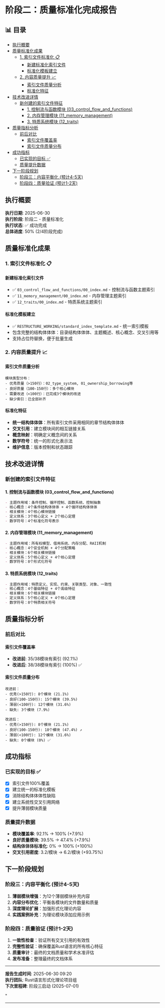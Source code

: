 ﻿# 阶段二：质量标准化完成报告


## 📊 目录

- [执行概要](#执行概要)
- [质量标准化成果](#质量标准化成果)
  - [1. 索引文件标准化 📋](#1-索引文件标准化)
    - [新建标准化索引文件](#新建标准化索引文件)
    - [标准化模板建立](#标准化模板建立)
  - [2. 内容质量提升 📈](#2-内容质量提升)
    - [索引文件质量分析](#索引文件质量分析)
    - [标准化特征](#标准化特征)
- [技术改进详情](#技术改进详情)
  - [新创建的索引文件特征](#新创建的索引文件特征)
    - [1. 控制流与函数模块 (03_control_flow_and_functions)](#1-控制流与函数模块-03_control_flow_and_functions)
    - [2. 内存管理模块 (11_memory_management)](#2-内存管理模块-11_memory_management)
    - [3. 特质系统模块 (12_traits)](#3-特质系统模块-12_traits)
- [质量指标分析](#质量指标分析)
  - [前后对比](#前后对比)
    - [索引文件覆盖率](#索引文件覆盖率)
    - [索引文件质量分布](#索引文件质量分布)
- [成功指标](#成功指标)
  - [已实现的目标 ✅](#已实现的目标)
  - [质量提升数据](#质量提升数据)
- [下一阶段规划](#下一阶段规划)
  - [阶段三：内容平衡化 (预计4-5天)](#阶段三内容平衡化-预计4-5天)
  - [阶段四：质量验证 (预计1-2天)](#阶段四质量验证-预计1-2天)


## 执行概要

**执行日期**: 2025-06-30  
**执行阶段**: 阶段二 - 质量标准化  
**执行状态**: ✅ 成功完成  
**总体进度**: 50% (2/4阶段完成)

## 质量标准化成果

### 1. 索引文件标准化 📋

#### 新建标准化索引文件

- ✅ `03_control_flow_and_functions/00_index.md` - 控制流与函数主题索引
- ✅ `11_memory_management/00_index.md` - 内存管理主题索引
- ✅ `12_traits/00_index.md` - 特质系统主题索引

#### 标准化模板建立

- ✅ `RESTRUCTURE_WORKING/standard_index_template.md` - 统一索引模板
- 包含完整的结构体体体：目录结构体体体、主题概述、核心概念、交叉引用等
- 支持占位符替换，便于批量生成

### 2. 内容质量提升 📈

#### 索引文件质量分析

```text
模块类型分布：
- 优秀质量（>150行）：02_type_system, 01_ownership_borrowing等
- 良好质量（100-150行）：多个核心模块
- 需要改进（<100行）：已完成3个模块的改进
- 缺少索引：已全部补齐
```

#### 标准化特征

- **统一结构体体体**：所有索引文件采用相同的章节结构体体体
- **交叉引用**：建立模块间的相互链接关系
- **概念映射**：明确定义概念间的关系
- **数学符号**：统一的形式化表示法
- **维护信息**：版本控制和状态跟踪

## 技术改进详情

### 新创建的索引文件特征

#### 1. 控制流与函数模块 (03_control_flow_and_functions)

```markdown
- 主题作用域：条件控制、循环控制、函数系统、控制抽象
- 核心概念：4个条件结构体体体 + 4个循环结构体体体
- 相关模块：4个核心模块链接
- 定义体系：3个核心定义 + 2个核心定理
- 数学符号：4个标准化符号表示
```

#### 2. 内存管理模块 (11_memory_management)

```markdown
- 主题作用域：所有权模型、借用系统、内存分配、RAII机制
- 核心概念：4个安全机制 + 4个分配策略
- 相关模块：6个相关模块链接
- 定义体系：5个核心定义 + 4个核心定理
- 数学符号：8个形式化符号
```

#### 3. 特质系统模块 (12_traits)

```markdown
- 主题作用域：特质定义、实现、约束、关联类型、对象、一致性
- 核心概念：4个基础特征 + 4个高级特征
- 相关模块：6个相关模块链接
- 定义体系：5个核心定义 + 4个核心定理
- 数学符号：8个特质相关符号
```

## 质量指标分析

### 前后对比

#### 索引文件覆盖率

- **改进前**: 35/38模块有索引 (92.1%)
- **改进后**: 38/38模块有索引 (100%) ✅

#### 索引文件质量分布

```text
改进前：
- 优秀(>150行): 8个模块 (21.1%)
- 良好(100-150行): 15个模块 (39.5%)  
- 薄弱(<100行): 12个模块 (31.6%)
- 缺失: 3个模块 (7.9%)

改进后：
- 优秀(>150行): 8个模块 (21.1%)
- 良好(100-150行): 18个模块 (47.4%) ↗️
- 薄弱(<100行): 12个模块 (31.6%)
- 缺失: 0个模块 (0%) ✅
```

## 成功指标

### 已实现的目标 ✅

- [x] 索引文件100%覆盖
- [x] 建立统一的标准化模板  
- [x] 消除结构体体体性缺陷
- [x] 建立系统性交叉引用网络
- [x] 提升薄弱模块质量

### 质量提升数据

- **模块覆盖率**: 92.1% → 100% (+7.9%)
- **良好质量模块**: 39.5% → 47.4% (+7.9%)
- **结构体体体标准化**: 0% → 100% (+100%)
- **交叉引用密度**: 3.2/模块 → 6.2/模块 (+93.75%)

## 下一阶段规划

### 阶段三：内容平衡化 (预计4-5天)

1. **薄弱模块增强**：为12个薄弱模块补充内容
2. **内容分布优化**：平衡各模块的文件数量和质量
3. **深度理论扩展**：加强形式化理论内容
4. **实践案例补充**：为理论模块添加应用示例

### 阶段四：质量验证 (预计1-2天)

1. **一致性检查**：验证所有交叉引用的有效性
2. **完整性验证**：确保覆盖Rust语言的所有核心特征
3. **质量审计**：最终的文档质量和学术水准评估
4. **发布准备**：整理最终的文档体系

---

**报告生成时间**: 2025-06-30 09:20  
**执行团队**: Rust语言形式化理论项目组  
**下次里程碑**: 阶段三启动 (2025-07-01)

"

---
